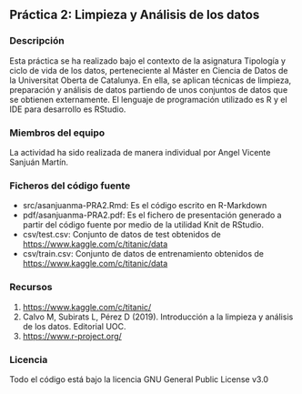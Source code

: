 ## Práctica 2: Limpieza y Análisis de los datos ##

### Descripción ###
Esta práctica se ha realizado bajo el contexto de la asignatura Tipología y ciclo de vida de los datos, perteneciente al Máster en Ciencia de Datos de la Universitat Oberta de Catalunya. En ella, se aplican técnicas de limpieza, preparación y análisis de datos partiendo de unos conjuntos de datos que se obtienen externamente. El lenguaje de programación utilizado es R y el IDE para desarrollo es RStudio.

### Miembros del equipo ###
La actividad ha sido realizada de manera individual por Angel Vicente Sanjuán Martín.

### Ficheros del código fuente ###
* src/asanjuanma-PRA2.Rmd: Es el código escrito en R-Markdown 
* pdf/asanjuanma-PRA2.pdf: Es el fichero de presentación generado a partir del código fuente por medio de la utilidad Knit de RStudio.
* csv/test.csv: Conjunto de datos de test obtenidos de https://www.kaggle.com/c/titanic/data
* csv/train.csv: Conjunto de datos de entrenamiento obtenidos de https://www.kaggle.com/c/titanic/data

### Recursos ###
1. https://www.kaggle.com/c/titanic/
2. Calvo M, Subirats L, Pérez D (2019). Introducción a la limpieza y análisis de los datos. Editorial UOC.
3. https://www.r-project.org/

### Licencia ###  
Todo el código está bajo la licencia GNU General Public License v3.0  
